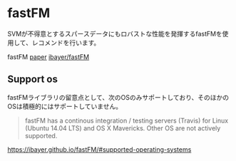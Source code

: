 # fastFM

SVMが不得意とするスパースデータにもロバストな性能を発揮するfastFMを使用して、レコメンドを行います。

fastFM
[paper](https://arxiv.org/pdf/1505.00641)
[ibayer/fastFM](https://github.com/ibayer/fastFM)


## Support os

fastFMライブラリの留意点として、次のOSのみサポートしており、そのほかのOSは積極的にはサポートしていません。
>fastFM has a continous integration / testing servers (Travis) for Linux (Ubuntu 14.04 LTS) and OS X Mavericks. Other OS are not actively supported.

https://ibayer.github.io/fastFM/#supported-operating-systems

